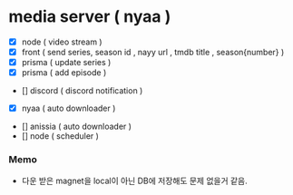 # media server ( nyaa )

- [x] node ( video stream )
- [x] front ( send series, season id , nayy url , tmdb title , season{number} )
- [x] prisma ( update series )
- [x] prisma ( add episode )
- [] discord ( discord notification )
- [x] nyaa ( auto downloader )
- [] anissia ( auto downloader )
- [] node ( scheduler )

### Memo

- 다운 받은 magnet을 local이 아닌 DB에 저장해도 문제 없을거 같음.
